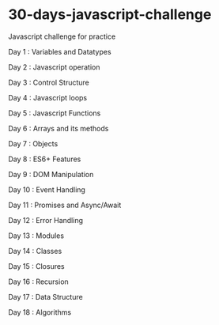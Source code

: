 # 30-days-javascript-challenge
Javascript challenge for practice

Day 1 :
Variables and Datatypes

Day 2 :
Javascript operation

Day 3 :
Control Structure

Day 4 :
Javascript loops

Day 5 :
Javascript Functions

Day 6 :
Arrays and its methods

Day 7 :
Objects

Day 8 :
ES6+ Features

Day 9 :
DOM Manipulation

Day 10 :
Event Handling

Day 11 :
Promises and Async/Await

Day 12 : 
Error Handling

Day 13 : 
Modules

Day 14 :
Classes

Day 15 :
Closures

Day 16 :
Recursion

Day 17 :
Data Structure

Day 18 :
Algorithms